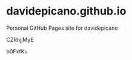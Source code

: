 # davidepicano.github.io
Personal GitHub Pages site for davidepicano














































CZRhjjMyE

b0FxfKu
